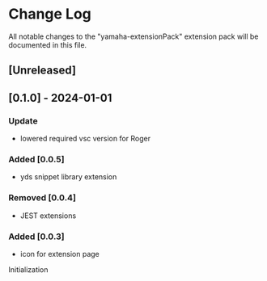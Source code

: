 # Change Log

All notable changes to the "yamaha-extensionPack" extension pack will be documented in this file.

## [Unreleased]

## [0.1.0] - 2024-01-01

### Update

- lowered required vsc version for Roger

### Added [0.0.5]

- yds snippet library extension

### Removed [0.0.4]

- JEST extensions

### Added [0.0.3]

- icon for extension page

Initialization
